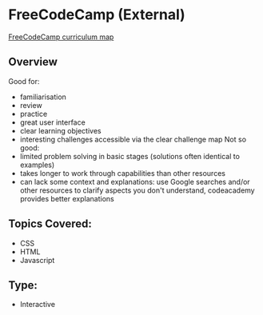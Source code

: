 # FreeCodeCamp (External)
[FreeCodeCamp curriculum map](http://www.freecodecamp.com/map)

## Overview
Good for:
 - familiarisation
 - review
 - practice
 - great user interface
 - clear learning objectives
 - interesting challenges accessible via the clear challenge map
Not so good:
 - limited problem solving in basic stages (solutions often identical to examples)
 - takes longer to work through capabilities than other resources
 - can lack some context and explanations: use Google searches and/or other resources to clarify aspects you don't understand, codeacademy provides better explanations

## Topics Covered:
- CSS
- HTML
- Javascript

## Type:
- Interactive